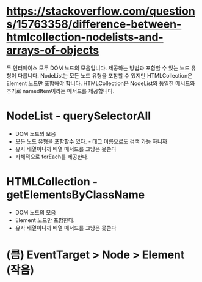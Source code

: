 # https://stackoverflow.com/questions/15763358/difference-between-htmlcollection-nodelists-and-arrays-of-objects

두 인터페이스 모두 DOM 노드의 모음입니다. 제공하는 방법과 포함할 수 있는 노드 유형이 다릅니다. NodeList는 모든 노드 유형을 포함할 수 있지만 HTMLCollection은 Element 노드만 포함해야 합니다.
HTMLCollection은 NodeList와 동일한 메서드와 추가로 namedItem이라는 메서드를 제공합니다.

# NodeList - querySelectorAll
- DOM 노드의 모음
- 모든 노드 유형을 포함할수 있다. - 태그 이름으로도 검색 가능 하니까
- 유사 배열이니까 배열 매서드를 그냥은 못쓴다
- 자체적으로 forEach를 제공한다. 

# HTMLCollection - getElementsByClassName
- DOM 노드의 모음 
- Element 노드만 포함한다.
- 유사 배열이니까 배열 매서드를 그냥은 못쓴다


# (큼) EventTarget > Node > Element (작음)
